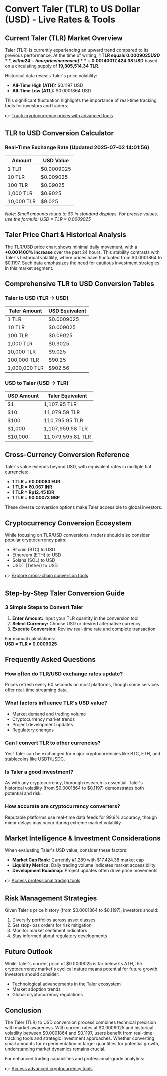 # Convert Taler (TLR) to US Dollar (USD) - Live Rates & Tools

## Current Taler (TLR) Market Overview

Taler (TLR) is currently experiencing an upward trend compared to its previous performance. At the time of writing, **1 TLR equals $0.0009025 USD**, with a 24-hour price increase of **+0.001400%**. The cryptocurrency's total market capitalization stands at **$17,424.38 USD** based on a circulating supply of **19,305,514.34 TLR**. 

Historical data reveals Taler's price volatility:
- **All-Time High (ATH):** $0.1197 USD  
- **All-Time Low (ATL):** $0.0001864 USD  

This significant fluctuation highlights the importance of real-time tracking tools for investors and traders.

👉 [Track cryptocurrency prices with advanced tools](https://bit.ly/okx-bonus)

## TLR to USD Conversion Calculator

### Real-Time Exchange Rate (Updated 2025-07-02 14:01:56)
| Amount | USD Value |
|-------|----------|
| 1 TLR | $0.0009025 |
| 10 TLR | $0.009025 |
| 100 TLR | $0.09025 |
| 1,000 TLR | $0.9025 |
| 10,000 TLR | $9.025 |

*Note: Small amounts round to $0 in standard displays. For precise values, use the formula: USD = TLR × 0.0009025*

## Taler Price Chart & Historical Analysis

The TLR/USD price chart shows minimal daily movement, with a **+0.001400% increase** over the past 24 hours. This stability contrasts with Taler's historical volatility, where prices have fluctuated from $0.0001864 to $0.1197. Such data emphasizes the need for cautious investment strategies in this market segment.

## Comprehensive TLR to USD Conversion Tables

### Taler to USD (TLR → USD)
| Taler Amount | USD Equivalent |
|-------------|---------------|
| 1 TLR       | $0.0009025    |
| 10 TLR      | $0.009025     |
| 100 TLR     | $0.09025      |
| 1,000 TLR   | $0.9025       |
| 10,000 TLR  | $9.025        |
| 100,000 TLR | $90.25        |
| 1,000,000 TLR| $902.56      |

### USD to Taler (USD → TLR)
| USD Amount | Taler Equivalent |
|-----------|-----------------|
| $1        | 1,107.95 TLR    |
| $10       | 11,079.59 TLR   |
| $100      | 110,795.95 TLR  |
| $1,000    | 1,107,959.58 TLR|
| $10,000   | 11,079,595.81 TLR|

## Cross-Currency Conversion Reference

Taler's value extends beyond USD, with equivalent rates in multiple fiat currencies:
- **1 TLR = €0.00083 EUR**
- **1 TLR = ₹0.067 INR**
- **1 TLR = Rp12.45 IDR**
- **1 TLR = £0.00073 GBP**

These diverse conversion options make Taler accessible to global investors.

## Cryptocurrency Conversion Ecosystem

While focusing on TLR/USD conversions, traders should also consider popular cryptocurrency pairs:
- Bitcoin (BTC) to USD
- Ethereum (ETH) to USD
- Solana (SOL) to USD
- USDT (Tether) to USD

👉 [Explore cross-chain conversion tools](https://bit.ly/okx-bonus)

## Step-by-Step Taler Conversion Guide

### 3 Simple Steps to Convert Taler
1. **Enter Amount:** Input your TLR quantity in the conversion tool  
2. **Select Currency:** Choose USD or desired alternative currency  
3. **Execute Conversion:** Review real-time rate and complete transaction  

For manual calculations:  
**USD = TLR × 0.0009025**

## Frequently Asked Questions

### How often do TLR/USD exchange rates update?
Prices refresh every 60 seconds on most platforms, though some services offer real-time streaming data.

### What factors influence TLR's USD value?
- Market demand and trading volume  
- Cryptocurrency market trends  
- Project development updates  
- Regulatory changes  

### Can I convert TLR to other currencies?
Yes! Taler can be exchanged for major cryptocurrencies like BTC, ETH, and stablecoins like USDT/USDC.

### Is Taler a good investment?
As with any cryptocurrency, thorough research is essential. Taler's historical volatility (from $0.0001864 to $0.1197) demonstrates both potential and risk.

### How accurate are cryptocurrency converters?
Reputable platforms use real-time data feeds for 99.9% accuracy, though minor delays may occur during extreme market volatility.

## Market Intelligence & Investment Considerations

When evaluating Taler's USD value, consider these factors:
- **Market Cap Rank:** Currently #1,289 with $17,424.38 market cap  
- **Liquidity Metrics:** Daily trading volume indicates market accessibility  
- **Development Roadmap:** Project updates often drive price movements  

👉 [Access professional trading tools](https://bit.ly/okx-bonus)

## Risk Management Strategies

Given Taler's price history (from $0.0001864 to $0.1197), investors should:
1. Diversify portfolios across asset classes  
2. Set stop-loss orders for risk mitigation  
3. Monitor market sentiment indicators  
4. Stay informed about regulatory developments  

## Future Outlook

While Taler's current price of $0.0009025 is far below its ATH, the cryptocurrency market's cyclical nature means potential for future growth. Investors should consider:
- Technological advancements in the Taler ecosystem  
- Market adoption trends  
- Global cryptocurrency regulations  

## Conclusion

The Taler (TLR) to USD conversion process combines technical precision with market awareness. With current rates at $0.0009025 and historical volatility between $0.0001864 and $0.1197, users benefit from real-time tracking tools and strategic investment approaches. Whether converting small amounts for experimentation or larger quantities for potential growth, understanding market dynamics remains crucial.

For enhanced trading capabilities and professional-grade analytics:

👉 [Access advanced cryptocurrency tools](https://bit.ly/okx-bonus)
